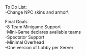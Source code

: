 To Do List:\
-Change NPC skins and armor\

Final Goals\
-8 Team Minigame Support\
-Mini-Game declares available teams\
-Spectator Support\
-Minimal Overhead\
-One version of Lobby per Server
